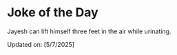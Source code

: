 # Joke of the Day

<!-- #joke -->
Jayesh can lift himself three feet in the air while urinating.

Updated on: [5/7/2025]
<!-- #jokeEnd -->